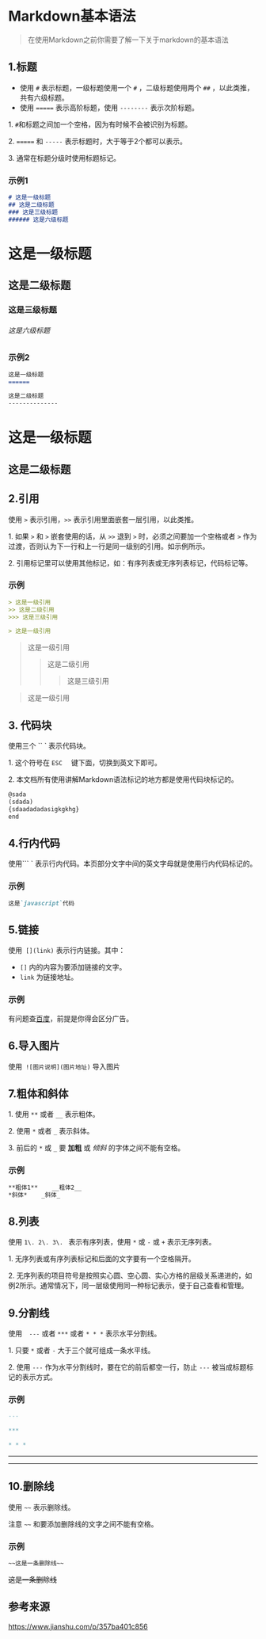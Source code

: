 # Markdown基本语法

> 在使用Markdown之前你需要了解一下关于markdown的基本语法

## 1.标题 ##

+ 使用 `#` 表示标题，一级标题使用一个 `#` ，二级标题使用两个 `##` ，以此类推，共有六级标题。
+ 使用 `=====` 表示高阶标题，使用 `--------` 表示次阶标题。

1\. `#`和标题之间加一个空格，因为有时候不会被识别为标题。

2\. `=====` 和 `-----` 表示标题时，大于等于2个都可以表示。

3\. 通常在标题分级时使用标题标记。

### 示例1 ###

```markdown
# 这是一级标题
## 这是二级标题
### 这是三级标题
###### 这是六级标题
```

# 这是一级标题
## 这是二级标题
### 这是三级标题
###### 这是六级标题

### 示例2 ###

```markdown
这是一级标题
======

这是二级标题
--------------
```

这是一级标题
======

这是二级标题
--------------

## 2.引用 ##

使用 `>` 表示引用，`>>` 表示引用里面嵌套一层引用，以此类推。

1\. 如果 `>` 和 `>` 嵌套使用的话，从 `>>` 退到 `>` 时，必须之间要加一个空格或者 `>` 作为过渡，否则认为下一行和上一行是同一级别的引用。如示例所示。

2\. 引用标记里可以使用其他标记，如：有序列表或无序列表标记，代码标记等。

### 示例 ###

``` markdown
> 这是一级引用
>> 这是二级引用
>>> 这是三级引用

> 这是一级引用
```

> 这是一级引用
> > 这是二级引用
> >
> > > 这是三级引用

> 这是一级引用

## 3. 代码块 ##

使用三个 `` ` 表示代码块。

1\. 这个符号在 `ESC  ` 键下面，切换到英文下即可。

2\. 本文档所有使用讲解Markdown语法标记的地方都是使用代码块标记的。

``` markdown
@sada 
(sdada)
{sdaadadadasigkgkhg}
end
```

## 4.行内代码

使用``` ` 表示行内代码。本页部分文字中间的英文字母就是使用行内代码标记的。

### 示例

``` markdown
这是`javascript`代码
```

## 5.链接

使用` [](link)` 表示行内链接。其中：

* `[]` 内的内容为要添加链接的文字。
* `link` 为链接地址。

### 示例

有问题查[百度](www.baidu.com)，前提是你得会区分广告。

## 6.导入图片

使用` ![图片说明](图片地址)` 导入图片

## 7.粗体和斜体

1\. 使用 `**` 或者 `__` 表示粗体。

2\. 使用 `*` 或者 `_` 表示斜体。

3\. 前后的 `*` 或 `_` 要 __加粗__ 或 _倾斜_ 的字体之间不能有空格。

### 示例

``` markdown
**粗体1**    __粗体2__
*斜体*    _斜体_
```

## 8.列表

使用 `1\. 2\. 3\. ` 表示有序列表，使用 `*` 或 `-` 或 `+` 表示无序列表。

1\. 无序列表或有序列表标记和后面的文字要有一个空格隔开。

2\. 无序列表的项目符号是按照实心圆、空心圆、实心方格的层级关系递进的，如例2所示。通常情况下，同一层级使用同一种标记表示，便于自己查看和管理。

## 9.分割线

使用　`---` 或者 `***` 或者 `* * *` 表示水平分割线。

1\. 只要 `*` 或者 `-` 大于三个就可组成一条水平线。

2\. 使用 `---` 作为水平分割线时，要在它的前后都空一行，防止 `---` 被当成标题标记的表示方式。

### 示例

``` markdown
---

***

* * *
```

---

***

## 10.删除线

使用 `~~` 表示删除线。

注意 `~~` 和要添加删除线的文字之间不能有空格。

### 示例

``` markdown
~~这是一条删除线~~
```

~~这是一条删除线~~

## 参考来源

https://www.jianshu.com/p/357ba401c856